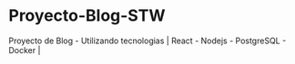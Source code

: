 # Proyecto-Blog-STW
Proyecto de Blog - Utilizando tecnologias | React - Nodejs - PostgreSQL - Docker |
